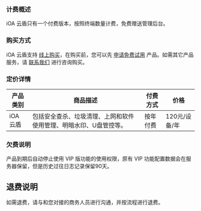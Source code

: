 ### 计费概述
iOA 云盾只有一个付费版本，按照终端数量计费，免费赠送管理后台。

### 购买方式
iOA 云盾支持 [线上购买]()，在购买前，您可以先 [申请免费试用](https://epp.team.qq.com/) 产品。如需其它产品服务，请 [联系我们](https://cloud.tencent.com/act/event/connect-service) 进行咨询购买。

### 定价详情
| 产品类别 | 商品描述                                                     | 付费方式 | 价格          |
| -------- | ------------------------------------------------------------ | -------- | ------------- |
| iOA 云盾 | 包括安全查杀、垃圾清理、上网和软件使用管理、明暗水印、U盘管控等。 | 按年付费 | 120元/设备/年 |

### 欠费说明
产品到期后自动停止使用 VIP 版功能的使用权限，原有 VIP 功能配置数据会在服务器保留，但是历史过往日志记录保留90天。

## 退费说明
如需退费，请与和您对接的商务人员进行沟通，并按流程进行退费。


